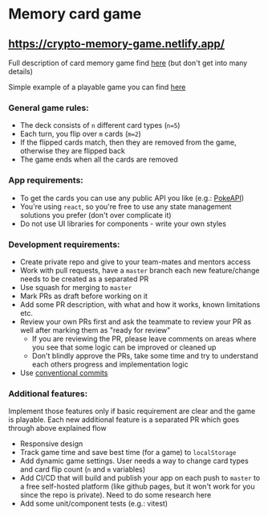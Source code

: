# Memory card game
## https://crypto-memory-game.netlify.app/
Full description of card memory game find [here](https://www.classicgamesandpuzzles.com/Memory.html) (but don't get into many details)

Simple example of a playable game you can find [here](https://nichitaa.github.io/pokemon-card-memory-game/)

### General game rules: 
- The deck consists of `n` different card types (`n=5`)
- Each turn, you flip over `m` cards (`m=2`)
- If the flipped cards match, then they are removed from the game, otherwise they are flipped back
- The game ends when all the cards are removed

### App requirements:
- To get the cards you can use any public API you like (e.g.: [PokeAPI](https://pokeapi.co/docs/v2))
- You're using `react`, so you're free to use any state management solutions you prefer (don't over complicate it)
- Do not use UI libraries for components - write your own styles

### Development requirements:
- Create private repo and give to your team-mates and mentors access
- Work with pull requests, have a `master` branch each new feature/change needs to be created as a separated PR
- Use squash for merging to `master`
- Mark PRs as draft before working on it
- Add some PR description, with what and how it works, known limitations etc.
- Review your own PRs first and ask the teammate to review your PR as well after marking them as "ready for review"
    - If you are reviewing the PR, please leave comments on areas where you see that some logic can be improved or cleaned up
    - Don't blindly approve the PRs, take some time and try to understand each others progress and implementation logic
- Use [conventional commits](https://www.conventionalcommits.org/en/v1.0.0-beta.4/)

### Additional features:

Implement those features only if basic requirement are clear and the game is playable. Each new additional feature is a separated PR which goes through above explained flow

- Responsive design
- Track game time and save best time (for a game) to `localStorage`
- Add dynamic game settings. User needs a way to change card types and card flip count (`n` and `m` variables)
- Add CI/CD that will build and publish your app on each push to `master` to a free self-hosted platform (like github pages, but it won't work for you since the repo is private). Need to do some research here
- Add some unit/component tests (e.g.: vitest)
